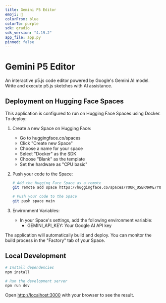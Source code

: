 ```yaml
---
title: Gemini P5 Editor
emoji: 🎨
colorFrom: blue
colorTo: purple
sdk: gradio
sdk_version: "4.19.2"
app_file: app.py
pinned: false
---
```


# Gemini P5 Editor

An interactive p5.js code editor powered by Google's Gemini AI model. Write and execute p5.js sketches with AI assistance.

## Deployment on Hugging Face Spaces

This application is configured to run on Hugging Face Spaces using Docker. To deploy:

1. Create a new Space on Hugging Face:
   - Go to huggingface.co/spaces
   - Click "Create new Space"
   - Choose a name for your space
   - Select "Docker" as the SDK
   - Choose "Blank" as the template
   - Set the hardware as "CPU basic"

2. Push your code to the Space:
   ```bash
   # Add the Hugging Face Space as a remote
   git remote add space https://huggingface.co/spaces/YOUR_USERNAME/YOUR_SPACE_NAME

   # Push your code to the Space
   git push space main
   ```

3. Environment Variables:
   - In your Space's settings, add the following environment variable:
     - GEMINI_API_KEY: Your Google AI API key

The application will automatically build and deploy. You can monitor the build process in the "Factory" tab of your Space.

## Local Development

```bash
# Install dependencies
npm install

# Run the development server
npm run dev
```

Open [http://localhost:3000](http://localhost:3000) with your browser to see the result. 